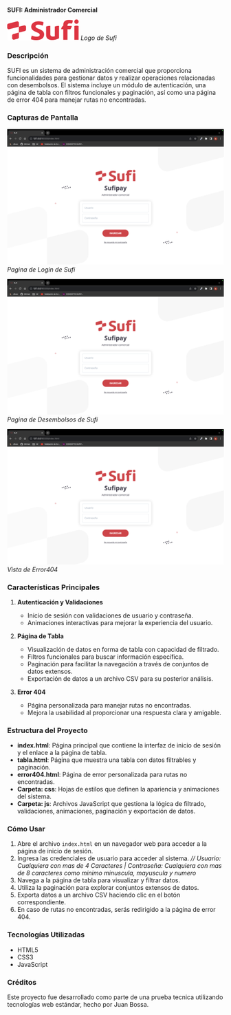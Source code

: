 **SUFI: Administrador Comercial**

![Logo de Sufi](./assets/table/Grupo%20175.svg)
*Logo de Sufi*

### Descripción
SUFI es un sistema de administración comercial que proporciona funcionalidades para gestionar datos y realizar operaciones relacionadas con desembolsos. El sistema incluye un módulo de autenticación, una página de tabla con filtros funcionales y paginación, así como una página de error 404 para manejar rutas no encontradas.

### Capturas de Pantalla

![Login de Sufi](./assets/screenshots/screen1.png)
*Pagina de Login de Sufi*

![Tabla de Sufi](./assets/screenshots/screen1.png)
*Pagina de Desembolsos de Sufi*

![Pagina Error404](./assets/screenshots/screen1.png)
*Vista de Error404*

### Características Principales
1. **Autenticación y Validaciones**
   - Inicio de sesión con validaciones de usuario y contraseña.
   - Animaciones interactivas para mejorar la experiencia del usuario.

2. **Página de Tabla**
   - Visualización de datos en forma de tabla con capacidad de filtrado.
   - Filtros funcionales para buscar información específica.
   - Paginación para facilitar la navegación a través de conjuntos de datos extensos.
   - Exportación de datos a un archivo CSV para su posterior análisis.

3. **Error 404**
   - Página personalizada para manejar rutas no encontradas.
   - Mejora la usabilidad al proporcionar una respuesta clara y amigable.

### Estructura del Proyecto
- **index.html**: Página principal que contiene la interfaz de inicio de sesión y el enlace a la página de tabla.
- **tabla.html**: Página que muestra una tabla con datos filtrables y paginación.
- **error404.html**: Página de error personalizada para rutas no encontradas.
- **Carpeta: css**: Hojas de estilos que definen la apariencia y animaciones del sistema.
- **Carpeta: js**: Archivos JavaScript que gestiona la lógica de filtrado, validaciones, animaciones, paginación y exportación de datos.

### Cómo Usar
1. Abre el archivo `index.html` en un navegador web para acceder a la página de inicio de sesión.
2. Ingresa las credenciales de usuario para acceder al sistema. _// Usuario: Cualquiera con mas de 4 Caracteres | Contraseña: Cualquiera con mas de 8 caracteres como minimo minuscula, mayuscula y numero_
3. Navega a la página de tabla para visualizar y filtrar datos.
4. Utiliza la paginación para explorar conjuntos extensos de datos.
5. Exporta datos a un archivo CSV haciendo clic en el botón correspondiente.
6. En caso de rutas no encontradas, serás redirigido a la página de error 404.

### Tecnologías Utilizadas
- HTML5
- CSS3
- JavaScript

### Créditos
Este proyecto fue desarrollado como parte de una prueba tecnica utilizando tecnologías web estándar, hecho por Juan Bossa.
